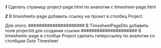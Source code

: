 ***1*** Сделать страницу project-page.html по аналогии с timesheet-page.html

***2*** В timesheets-page добавить ссылку на проект в столбец Project

Для этого:
#####################
В TimesheetPageDto добавить поле projectId для создания ссылки
#####################
В timesheets-page в столбце Project сделать гиперссылку по аналогии со столбцом Goto Timesheet
